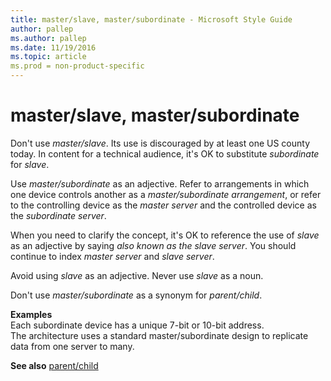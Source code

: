 ```yaml
---
title: master/slave, master/subordinate - Microsoft Style Guide
author: pallep
ms.author: pallep
ms.date: 11/19/2016
ms.topic: article
ms.prod = non-product-specific
---
```


# master/slave, master/subordinate

Don't use *master/slave*.
Its use is discouraged by at least one US county today.
In content for a technical audience, it's OK to substitute *subordinate* for *slave*. 

Use *master/subordinate* as an adjective. Refer to arrangements in which one device controls another as a *master/subordinate arrangement*, or refer to the controlling device as the *master server* and the controlled device as the *subordinate server*. 

When you need to clarify the concept, it's OK to reference the use of *slave* as an adjective by saying *also known as the slave server*. You should continue to index *master server* and *slave server*.

Avoid using *slave* as an adjective. Never use *slave* as a noun.

Don't use *master/subordinate* as a synonym for *parent/child*. 

**Examples**<br />Each subordinate device has a unique 7-bit or 10-bit address. <br />The architecture uses a standard master/subordinate design to replicate data from one server to many.

**See also** [parent/child](/style-guide/a-z-word-list-term-collections/p/parent-child)
